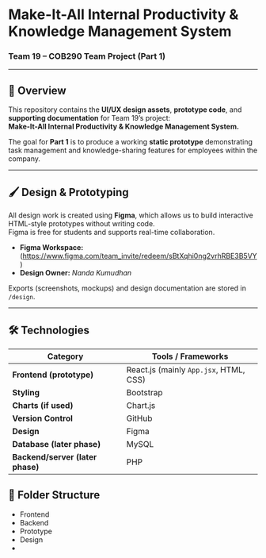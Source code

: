 # Make-It-All Internal Productivity & Knowledge Management System  
### Team 19 – COB290 Team Project (Part 1)

---

## 🧭 Overview  
This repository contains the **UI/UX design assets**, **prototype code**, and **supporting documentation** for Team 19’s project:  
**Make-It-All Internal Productivity & Knowledge Management System.**

The goal for **Part 1** is to produce a working **static prototype** demonstrating task management and knowledge-sharing features for employees within the company.

---

## 🖌️ Design & Prototyping  
All design work is created using **Figma**, which allows us to build interactive HTML-style prototypes without writing code.  
Figma is free for students and supports real-time collaboration.

- **Figma Workspace:** (https://www.figma.com/team_invite/redeem/sBtXqhi0ng2vrhRBE3B5VY)
- **Design Owner:** *Nanda Kumudhan*  

Exports (screenshots, mockups) and design documentation are stored in `/design`.

---

## 🛠️ Technologies  
| Category | Tools / Frameworks |
|-----------|-------------------|
| **Frontend (prototype)** | React.js (mainly `App.jsx`, HTML, CSS) |
| **Styling** | Bootstrap |
| **Charts (if used)** | Chart.js |
| **Version Control** | GitHub |
| **Design** | Figma |
| **Database (later phase)** | MySQL |
| **Backend/server (later phase)** | PHP |

## 📁 Folder Structure  

- Frontend
- Backend
- Prototype
- Design
- 